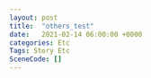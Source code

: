 ```yaml
---
layout: post
title:  "others_test"
date:   2021-02-14 06:00:00 +0000
categories: Etc
Tags: Story Etc
SceneCode: []
---
```

